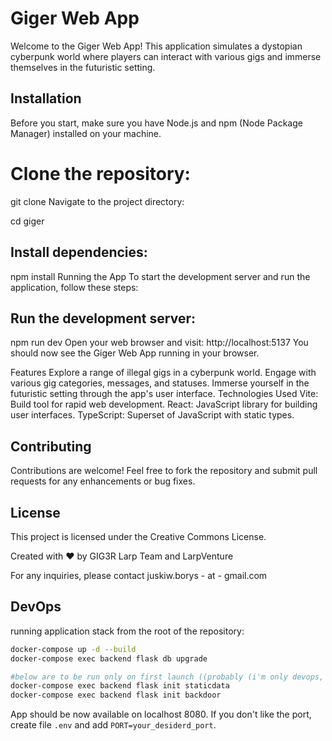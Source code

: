 # Giger Web App

Welcome to the Giger Web App! This application simulates a dystopian cyberpunk world where players can interact with various gigs and immerse themselves in the futuristic setting.

## Installation

Before you start, make sure you have Node.js and npm (Node Package Manager) installed on your machine.

# Clone the repository:
git clone <repository-url>
Navigate to the project directory:

cd giger

## Install dependencies:
npm install
Running the App
To start the development server and run the application, follow these steps:

## Run the development server:
npm run dev
Open your web browser and visit: http://localhost:5137
You should now see the Giger Web App running in your browser.

Features
Explore a range of illegal gigs in a cyberpunk world.
Engage with various gig categories, messages, and statuses.
Immerse yourself in the futuristic setting through the app's user interface.
Technologies Used
Vite: Build tool for rapid web development.
React: JavaScript library for building user interfaces.
TypeScript: Superset of JavaScript with static types.

## Contributing
Contributions are welcome! Feel free to fork the repository and submit pull requests for any enhancements or bug fixes.

## License
This project is licensed under the Creative Commons License.

Created with ❤️ by GIG3R Larp Team and LarpVenture

For any inquiries, please contact juskiw.borys - at - gmail.com

## DevOps

running application stack from the root of the repository:

```sh
docker-compose up -d --build
docker-compose exec backend flask db upgrade

#below are to be run only on first launch ((probably (i'm only devops, don't believe me))
docker-compose exec backend flask init staticdata
docker-compose exec backend flask init backdoor
```

App should be now available on localhost 8080. If you don't like the port, create file `.env` and add `PORT=your_desiderd_port`.


